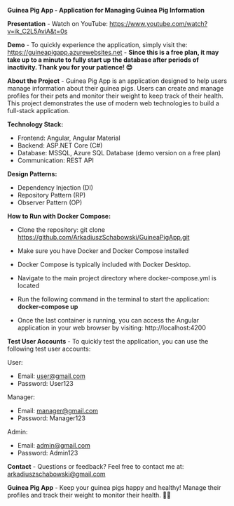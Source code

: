 **Guinea Pig App - Application for Managing Guinea Pig Information**

**Presentation** - Watch on YouTube: https://www.youtube.com/watch?v=ik_C2L5AviA&t=0s

**Demo** - To quickly experience the application, simply visit the: https://guineapigapp.azurewebsites.net - **Since this is a free plan, it may take up to a minute to fully start up the database after periods of inactivity. Thank you for your patience! 😊**


**About the Project** - Guinea Pig App is an application designed to help users manage information about their guinea pigs. Users can create and manage profiles for their pets and monitor their weight to keep track of their health. This project demonstrates the use of modern web technologies to build a full-stack application.

**Technology Stack:**
- Frontend: Angular, Angular Material
- Backend: ASP.NET Core (C#)
- Database: MSSQL, Azure SQL Database (demo version on a free plan)
- Communication: REST API

**Design Patterns:**
- Dependency Injection (DI)
- Repository Pattern (RP)
- Observer Pattern (OP)

**How to Run with Docker Compose:**
- Clone the repository: git clone https://github.com/ArkadiuszSchabowski/GuineaPigApp.git
- Make sure you have Docker and Docker Compose installed
- Docker Compose is typically included with Docker Desktop.
- Navigate to the main project directory where docker-compose.yml is located
- Run the following command in the terminal to start the application: **docker-compose up**
  
- Once the last container is running, you can access the Angular application in your web browser by visiting: http://localhost:4200

**Test User Accounts** - To quickly test the application, you can use the following test user accounts:

User:
- Email: user@gmail.com
- Password: User123

Manager:
- Email: manager@gmail.com
- Password: Manager123

Admin:
- Email: admin@gmail.com
- Password: Admin123

**Contact** - Questions or feedback? Feel free to contact me at: arkadiuszschabowski@gmail.com

**Guinea Pig App** - Keep your guinea pigs happy and healthy! Manage their profiles and track their weight to monitor their health. 🐹🎉
